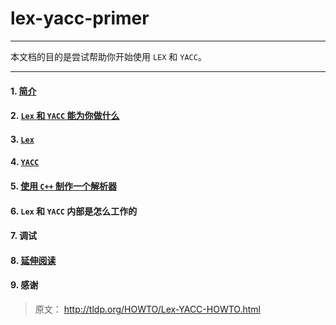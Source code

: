 # lex-yacc-primer

------

本文档的目的是尝试帮助你开始使用 `LEX` 和 `YACC`。

-----


#### 1. [简介](introduction.md)

#### 2. [`Lex` 和 `YACC` 能为你做什么](what-lex-yacc-can-do.md)

#### 3. [`Lex`](lex.md)

#### 4. [`YACC`](yacc.md)

#### 5. [使用 `C++` 制作一个解析器](parser-in-cpp.md)

#### 6. `Lex` 和 `YACC` 内部是怎么工作的

#### 7. 调试

#### 8. [延伸阅读](further-reading.md)

#### 9. 感谢

> 原文： http://tldp.org/HOWTO/Lex-YACC-HOWTO.html
	
